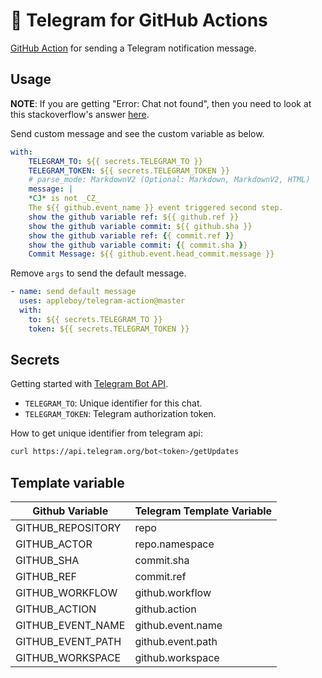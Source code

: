 # 🚀 Telegram for GitHub Actions

[GitHub Action](https://github.com/features/actions) for sending a Telegram notification message.

## Usage

**NOTE**: If you are getting "Error: Chat not found", then you need to look at this stackoverflow's answer [here](https://stackoverflow.com/a/41291666).

Send custom message and see the custom variable as below.

```yml
with:
    TELEGRAM_TO: ${{ secrets.TELEGRAM_TO }}
    TELEGRAM_TOKEN: ${{ secrets.TELEGRAM_TOKEN }}
    # parse_mode: MarkdownV2 (Optional: Markdown, MarkdownV2, HTML)
    message: |
    *CJ* is not _CZ_
    The ${{ github.event_name }} event triggered second step.
    show the github variable ref: ${{ github.ref }}
    show the github variable commit: ${{ github.sha }}
    show the github variable ref: {{ commit.ref }}
    show the github variable commit: {{ commit.sha }}
    Commit Message: ${{ github.event.head_commit.message }}
```

Remove `args` to send the default message.

```yml
- name: send default message
  uses: appleboy/telegram-action@master
  with:
    to: ${{ secrets.TELEGRAM_TO }}
    token: ${{ secrets.TELEGRAM_TOKEN }}
```

## Secrets

Getting started with [Telegram Bot API](https://core.telegram.org/bots/api).

* `TELEGRAM_TO`:  Unique identifier for this chat.
* `TELEGRAM_TOKEN`: Telegram authorization token.

How to get unique identifier from telegram api:

```bash
curl https://api.telegram.org/bot<token>/getUpdates
```


## Template variable

| Github Variable   | Telegram Template Variable |
|-------------------|----------------------------|
| GITHUB_REPOSITORY | repo                       |
| GITHUB_ACTOR      | repo.namespace             |
| GITHUB_SHA        | commit.sha                 |
| GITHUB_REF        | commit.ref                 |
| GITHUB_WORKFLOW   | github.workflow            |
| GITHUB_ACTION     | github.action              |
| GITHUB_EVENT_NAME | github.event.name          |
| GITHUB_EVENT_PATH | github.event.path          |
| GITHUB_WORKSPACE  | github.workspace           |